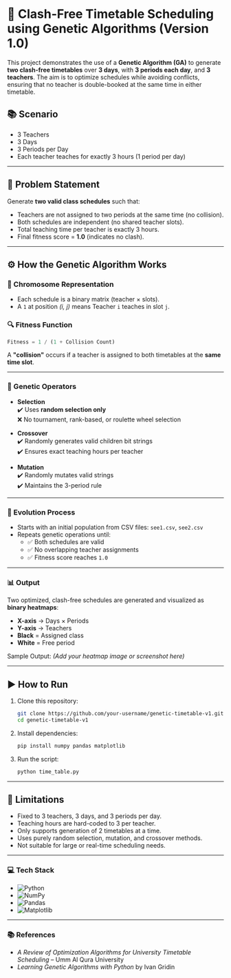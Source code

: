 # 🧬 Clash-Free Timetable Scheduling using Genetic Algorithms (Version 1.0)

This project demonstrates the use of a **Genetic Algorithm (GA)** to generate **two clash-free timetables** over **3 days**, with **3 periods each day**, and **3 teachers**. The aim is to optimize schedules while avoiding conflicts, ensuring that no teacher is double-booked at the same time in either timetable.

## 📚 Scenario

- 3 Teachers  
- 3 Days  
- 3 Periods per Day  
- Each teacher teaches for exactly 3 hours (1 period per day)  

---

## 🧠 Problem Statement

Generate **two valid class schedules** such that:

- Teachers are not assigned to two periods at the same time (no collision).  
- Both schedules are independent (no shared teacher slots).  
- Total teaching time per teacher is exactly 3 hours.  
- Final fitness score = **1.0** (indicates no clash).  

---

## ⚙️ How the Genetic Algorithm Works

### 📌 Chromosome Representation

- Each schedule is a binary matrix (teacher × slots).  
- A `1` at position *(i, j)* means Teacher `i` teaches in slot `j`.  

### 🔍 Fitness Function

```python
Fitness = 1 / (1 + Collision Count)
```

A **"collision"** occurs if a teacher is assigned to both timetables at the **same time slot**.

---

### 🔁 Genetic Operators

- **Selection**  
  ✔️ Uses **random selection only**  
  ❌ No tournament, rank-based, or roulette wheel selection

- **Crossover**  
  ✔️ Randomly generates valid children bit strings  
  ✔️ Ensures exact teaching hours per teacher

- **Mutation**  
  ✔️ Randomly mutates valid strings  
  ✔️ Maintains the 3-period rule

---

### 🔄 Evolution Process

- Starts with an initial population from CSV files: `see1.csv`, `see2.csv`  
- Repeats genetic operations until:
  - ✅ Both schedules are valid  
  - ✅ No overlapping teacher assignments  
  - ✅ Fitness score reaches `1.0`

---

### 📊 Output

Two optimized, clash-free schedules are generated and visualized as **binary heatmaps**:

- **X-axis** → Days × Periods  
- **Y-axis** → Teachers  
- **Black** = Assigned class
- **White** = Free period

Sample Output:
*(Add your heatmap image or screenshot here)*

---
## ▶️ How to Run

1. Clone this repository:

   ```bash
   git clone https://github.com/your-username/genetic-timetable-v1.git
   cd genetic-timetable-v1
   ```
   
2. Install dependencies:
   
   ```bash
   pip install numpy pandas matplotlib
   ```
   
4. Run the script:
   ```bash
   python time_table.py
   ```
   
---

## 🚫 Limitations

- Fixed to 3 teachers, 3 days, and 3 periods per day.
- Teaching hours are hard-coded to 3 per teacher.
- Only supports generation of 2 timetables at a time.
- Uses purely random selection, mutation, and crossover methods.
- Not suitable for large or real-time scheduling needs.

---

### 💻 Tech Stack

- ![Python](https://img.shields.io/badge/-Python-3776AB?style=flat&logo=python&logoColor=white)
- ![NumPy](https://img.shields.io/badge/-NumPy-013243?style=flat&logo=numpy&logoColor=white)
- ![Pandas](https://img.shields.io/badge/-Pandas-150458?style=flat&logo=pandas&logoColor=white)
- ![Matplotlib](https://img.shields.io/badge/-Matplotlib-ffffff?style=flat&logo=matplotlib&logoColor=black)

---

### 📚 References

- *A Review of Optimization Algorithms for University Timetable Scheduling* – Umm Al Qura University  
- *Learning Genetic Algorithms with Python* by Ivan Gridin
